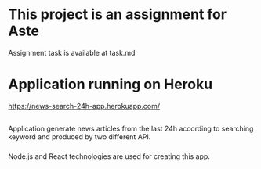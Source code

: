 # This project is an assignment for Aste

Assignment task is available at task.md

# Application running on Heroku

https://news-search-24h-app.herokuapp.com/

##

Application generate news articles from the last 24h according to searching keyword and produced by two different API.

###

Node.js and React technologies are used for creating this app.
